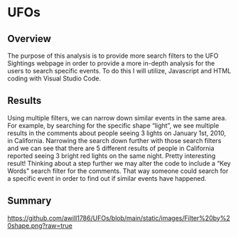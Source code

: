 # UFOs

## Overview
The purpose of this analysis is to provide more search filters to the UFO Sightings webpage in order to provide a more in-depth analysis for the users to search specific events. To do this I will utilize, Javascript and HTML coding with Visual Studio Code.

## Results
Using multiple filters, we can narrow down similar events in the same area. For example, by searching for the specific shape “light”, we see multiple results in the comments about people seeing 3 lights on January 1st, 2010, in California. Narrowing the search down further with those search filters and we can see that there are 5 different results of people in California reported seeing 3 bright red lights on the same night. Pretty interesting result! Thinking about a step further we may alter the code to include a “Key Words” search filter for the comments. That way someone could search for a specific event in order to find out if similar events have happened.

## Summary
https://github.com/awill1786/UFOs/blob/main/static/images/Filter%20by%20shape.png?raw=true
